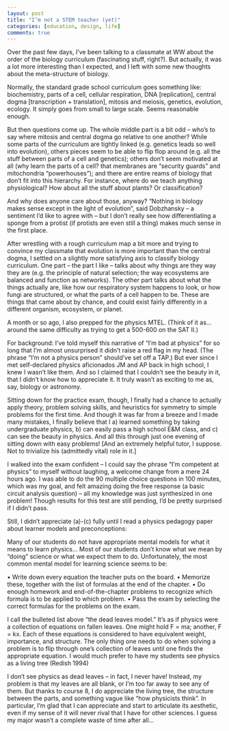 ```yaml
---
layout: post
title: "I’m not a STEM teacher (yet)"
categories: [education, design, life]
comments: true
---
```


Over the past few days, I’ve been talking to a classmate at WW about the order of the biology curriculum (fascinating stuff, right?). But actually, it was a lot more interesting than I expected, and I left with some new thoughts about the meta-structure of biology.

Normally, the standard grade school curriculum goes something like: biochemistry, parts of a cell, cellular respiration, DNA [replication], central dogma [transcription + translation], mitosis and meiosis, genetics, evolution, ecology. It simply goes from small to large scale. Seems reasonable enough.

But then questions come up. The whole middle part is a bit odd – who’s to say where mitosis and central dogma go relative to one another?  While some parts of the curriculum are tightly linked (e.g. genetics leads so well into evolution), others pieces seem to be able to flip flop around (e.g. all the stuff between parts of a cell and genetics); others don’t seem motivated at all (why learn the parts of a cell? that membranes are “security guards” and mitochondria “powerhouses”); and there are entire reams of biology that don’t fit into this hierarchy. For instance, where do we teach anything physiological? How about all the stuff about plants? Or classification?

And why does anyone care about those, anyway? “Nothing in biology makes sense except in the light of evolution”, said Dobzhansky – a sentiment I’d like to agree with – but I don’t really see how differentiating a sponge from a protist (if protists are even still a thing) makes much sense in the first place.

After wrestling with a rough curriculum map a bit more and trying to convince my classmate that evolution is more important than the central dogma, I settled on a slightly more satisfying axis to classify biology curriculum. One part – the part I like – talks about why things are they way they are (e.g. the principle of natural selection; the way ecosystems are balanced and function as networks). The other part talks about what the things actually are, like how our respiratory system happens to look, or how fungi are structured, or what the parts of a cell happen to be. These are things that came about by chance, and could exist fairly differently in a different organism, ecosystem, or planet.

A month or so ago, I also prepped for the physics MTEL. (Think of it as…around the same difficulty as trying to get a 500-600 on the SAT II.)

For background: I’ve told myself this narrative of “I’m bad at physics” for so long that I’m almost unsurprised it didn’t raise a red flag in my head. (The phrase “I’m not a physics person” should’ve set off a TAP.) But ever since I met self-declared physics aficionados JM and AP back in high school, I knew I wasn’t like them. And so I claimed that I couldn’t see the beauty in it, that I didn’t know how to appreciate it. It truly wasn’t as exciting to me as, say, biology or astronomy.

Sitting down for the practice exam, though, I finally had a chance to actually apply theory, problem solving skills, and heuristics for symmetry to simple problems for the first time. And though it was far from a breeze and I made many mistakes, I finally believe that I a) learned something by taking undergraduate physics, b) can easily pass a high school E&M class, and c) can see the beauty in physics. And all this through just one evening of sitting down with easy problems! [And an extremely helpful tutor, I suppose. Not to trivialize his (admittedly vital) role in it.]

I walked into the exam confident – I could say the phrase “I’m competent at physics” to myself without laughing, a welcome change from a mere 24 hours ago. I was able to do the 90 multiple choice questions in 100 minutes, which was my goal, and felt amazing doing the free response (a basic circuit analysis question) – all my knowledge was just synthesized in one problem! Though results for this test are still pending, I’d be pretty surprised if I didn’t pass.

Still, I didn’t appreciate (a)-(c) fully until I read a physics pedagogy paper about learner models and preconceptions:

Many of our students do not have appropriate mental models for what it means to learn physics… Most of our students don’t know what we mean by “doing” science or what we expect them to do. Unfortunately, the most common mental model for learning science seems to be:

• Write down every equation the teacher puts on the board.
• Memorize these, together with the list of formulas at the end of the chapter.
• Do enough homework and end-of-the-chapter problems to recognize which formula is to be applied to which problem.
• Pass the exam by selecting the correct formulas for the problems on the exam.

I call the bulleted list above “the dead leaves model.” It’s as if physics were a collection of equations on fallen leaves. One might hold F = ma; another, F = kx. Each of these equations is considered to have equivalent weight, importance, and structure. The only thing one needs to do when solving a problem is to flip through one’s collection of leaves until one finds the appropriate equation. I would much prefer to have my students see physics as a living tree (Redish 1994)

I don’t see physics as dead leaves – in fact, I never have! Instead, my problem is that my leaves are all blank, or I’m too far away to see any of them. But thanks to course 8, I do appreciate the living tree, the structure between the parts, and something vague like “how physicists think”. In particular, I’m glad that I can appreciate and start to articulate its aesthetic, even if my sense of it will never rival that I have for other sciences. I guess my major wasn’t a complete waste of time after all…
